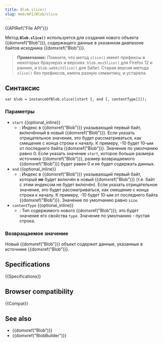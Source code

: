 ```yaml
---
title: Blob.slice()
slug: Web/API/Blob/slice
---
```


{{APIRef("File API")}}

Метод **`Blob.slice()`** используется для создания нового объекта {{domxref("Blob")}}, содержащего данные в указанном диапазоне байтов исходника {{domxref("Blob")}}.

> **Примечание:** Помните, что метод `slice()` имеет префиксы в некоторых браузерах и версиях: `blob.mozSlice()` для Firefox 12 и ранних, и `blob.webkitSlice()` для Safari. Старая версия метода `slice()` без префиксов, имела разную семантику, и устарела.

## Синтаксис

```
var blob = instanceOfBlob.slice([start [, end [, contentType]]]);
```

### Параметры

- `start` {{optional_inline}}
  - : Индекс в {{domxref("Blob")}} указывающий первый байт, включённый в новый {{domxref("Blob")}}. Если указать отрицательное значение, это будет рассматриваться, как смещение с конца строки к началу. К примеру, -10 будет 10-ым от последнего байта {{domxref("Blob")}}. Значение по умолчанию равно 0. Если указать значение `start`, которое больше размера источника {{domxref("Blob")}}, размер возвращаемого {{domxref("Blob")}} будет равен 0 и не будет содержать данных.
- `end` {{optional_inline}}
  - : Индекс в {{domxref("Blob")}} указывающий первый байт, который **не** будет включён в новый {{domxref("Blob")}} (т.е. байт с этим индексом не будет включён). Если указать отрицательное значение, это будет рассматриваться, как смещение с конца строки к началу. К примеру, -10 будет 10-ым от последнего байта {{domxref("Blob")}}. Значение по умолчанию равно `size`.
- `contentType` {{optional_inline}}
  - : Тип содержимого нового {{domxref("Blob")}}; это будет значение его свойства `type`. Значение по умолчанию - пустая строка.

### Возвращаемое значение

Новый {{domxref("Blob")}} объект содержит данные, указанные в источнике {{domxref("Blob")}}.

## Specifications

{{Specifications}}

## Browser compatibility

{{Compat}}

## See also

- {{domxref("Blob")}}
- {{domxref("BlobBuilder")}}
